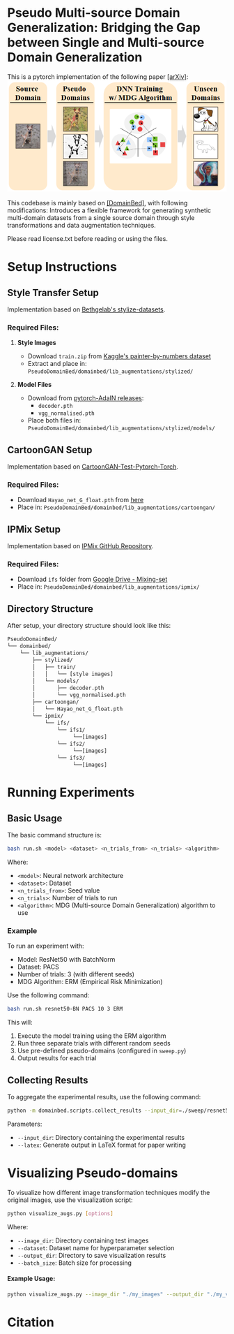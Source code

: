 # Pseudo Multi-source Domain Generalization: Bridging the Gap between Single and Multi-source Domain Generalization
This is a pytorch implementation of the following paper [[arXiv]](https://arxiv.org/abs/???):  
![overview](./image/overview.png)

This codebase is mainly based on [[DomainBed]](https://github.com/facebookresearch/DomainBed), with following modifications:
Introduces a flexible framework for generating synthetic multi-domain datasets from a single source domain through style transformations and data augmentation techniques.

Please read license.txt before reading or using the files.  

# Setup Instructions

## Style Transfer Setup
Implementation based on [Bethgelab's stylize-datasets](https://github.com/bethgelab/stylize-datasets).

### Required Files:
1. **Style Images**
   - Download `train.zip` from [Kaggle's painter-by-numbers dataset](https://www.kaggle.com/c/painter-by-numbers/data?select=train.zip)
   - Extract and place in: `PseudoDomainBed/domainbed/lib_augmentations/stylized/`

2. **Model Files**
   - Download from [pytorch-AdaIN releases](https://github.com/naoto0804/pytorch-AdaIN/releases/tag/v0.0.0):
     - `decoder.pth`
     - `vgg_normalised.pth`
   - Place both files in: `PseudoDomainBed/domainbed/lib_augmentations/stylized/models/`

## CartoonGAN Setup
Implementation based on [CartoonGAN-Test-Pytorch-Torch](https://github.com/Yijunmaverick/CartoonGAN-Test-Pytorch-Torch).

### Required Files:
- Download `Hayao_net_G_float.pth` from [here](http://vllab1.ucmerced.edu/~yli62/CartoonGAN/pytorch_pth/Hayao_net_G_float.pth)
- Place in: `PseudoDomainBed/domainbed/lib_augmentations/cartoongan/`

## IPMix Setup
Implementation based on [IPMix GitHub Repository](https://github.com/hzlsaber/IPMix).

### Required Files:
- Download `ifs` folder from [Google Drive - Mixing-set](https://drive.google.com/drive/folders/1OmCpcqEK5hEGopvwlChlnNmu50HM4yVZ)
- Place in: `PseudoDomainBed/domainbed/lib_augmentations/ipmix/`

## Directory Structure

After setup, your directory structure should look like this:

```
PseudoDomainBed/
└── domainbed/
    └── lib_augmentations/
        ├── stylized/
        │   ├── train/
        │   │   └── [style images]
        │   └── models/
        │       ├── decoder.pth
        │       └── vgg_normalised.pth
        ├── cartoongan/
        │   └── Hayao_net_G_float.pth
        └── ipmix/
            └── ifs/
                └── ifs1/
                     └──[images]
                └── ifs2/
                     └──[images]
                └── ifs3/
                     └──[images]
```


# Running Experiments

## Basic Usage

The basic command structure is:
```bash
bash run.sh <model> <dataset> <n_trials_from> <n_trials> <algorithm>
```

Where:
- `<model>`: Neural network architecture
- `<dataset>`: Dataset
- `<n_trials_from>`: Seed value
- `<n_trials>`: Number of trials to run
- `<algorithm>`: MDG (Multi-source Domain Generalization) algorithm to use

### Example

To run an experiment with:
- Model: ResNet50 with BatchNorm
- Dataset: PACS
- Number of trials: 3 (with different seeds)
- MDG Algorithm: ERM (Empirical Risk Minimization)

Use the following command:
```bash
bash run.sh resnet50-BN PACS 10 3 ERM
```

This will:
1. Execute the model training using the ERM algorithm
2. Run three separate trials with different random seeds
3. Use pre-defined pseudo-domains (configured in `sweep.py`)
4. Output results for each trial

## Collecting Results
To aggregate the experimental results, use the following command:
```bash
python -m domainbed.scripts.collect_results --input_dir=./sweep/resnet50-BN --latex
```

Parameters:
- `--input_dir`: Directory containing the experimental results
- `--latex`: Generate output in LaTeX format for paper writing


# Visualizing Pseudo-domains

To visualize how different image transformation techniques modify the original images, use the visualization script:

```bash
python visualize_augs.py [options]
```

Where:
- `--image_dir`: Directory containing test images 
- `--dataset`: Dataset name for hyperparameter selection 
- `--output_dir`: Directory to save visualization results
- `--batch_size`: Batch size for processing

#### Example Usage:
```bash
python visualize_augs.py --image_dir "./my_images" --output_dir "./my_visualizations" --batch_size 12
```

# Citation

```

```
